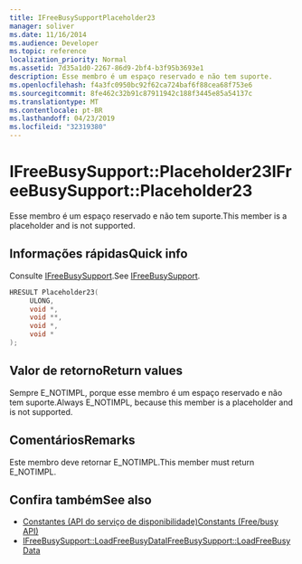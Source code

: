 ```yaml
---
title: IFreeBusySupportPlaceholder23
manager: soliver
ms.date: 11/16/2014
ms.audience: Developer
ms.topic: reference
localization_priority: Normal
ms.assetid: 7d35a1d0-2267-86d9-2bf4-b3f95b3693e1
description: Esse membro é um espaço reservado e não tem suporte.
ms.openlocfilehash: f4a3fc0950bc92f62ca724baf6f88cea68f753e6
ms.sourcegitcommit: 8fe462c32b91c87911942c188f3445e85a54137c
ms.translationtype: MT
ms.contentlocale: pt-BR
ms.lasthandoff: 04/23/2019
ms.locfileid: "32319380"
---
```

# <a name="ifreebusysupportplaceholder23"></a><span data-ttu-id="f21da-103">IFreeBusySupport::Placeholder23</span><span class="sxs-lookup"><span data-stu-id="f21da-103">IFreeBusySupport::Placeholder23</span></span>

<span data-ttu-id="f21da-104">Esse membro é um espaço reservado e não tem suporte.</span><span class="sxs-lookup"><span data-stu-id="f21da-104">This member is a placeholder and is not supported.</span></span>
  
## <a name="quick-info"></a><span data-ttu-id="f21da-105">Informações rápidas</span><span class="sxs-lookup"><span data-stu-id="f21da-105">Quick info</span></span>

<span data-ttu-id="f21da-106">Consulte [IFreeBusySupport](ifreebusysupport.md).</span><span class="sxs-lookup"><span data-stu-id="f21da-106">See [IFreeBusySupport](ifreebusysupport.md).</span></span>
  
```cpp
HRESULT Placeholder23( 
     ULONG,  
     void *, 
     void **,  
     void *, 
     void * 
);
```

## <a name="return-values"></a><span data-ttu-id="f21da-107">Valor de retorno</span><span class="sxs-lookup"><span data-stu-id="f21da-107">Return values</span></span>

<span data-ttu-id="f21da-108">Sempre E_NOTIMPL, porque esse membro é um espaço reservado e não tem suporte.</span><span class="sxs-lookup"><span data-stu-id="f21da-108">Always E_NOTIMPL, because this member is a placeholder and is not supported.</span></span>
  
## <a name="remarks"></a><span data-ttu-id="f21da-109">Comentários</span><span class="sxs-lookup"><span data-stu-id="f21da-109">Remarks</span></span>

<span data-ttu-id="f21da-110">Este membro deve retornar E_NOTIMPL.</span><span class="sxs-lookup"><span data-stu-id="f21da-110">This member must return E_NOTIMPL.</span></span>
  
## <a name="see-also"></a><span data-ttu-id="f21da-111">Confira também</span><span class="sxs-lookup"><span data-stu-id="f21da-111">See also</span></span>

- [<span data-ttu-id="f21da-112">Constantes (API do serviço de disponibilidade)</span><span class="sxs-lookup"><span data-stu-id="f21da-112">Constants (Free/busy API)</span></span>](constants-free-busy-api.md) 
- [<span data-ttu-id="f21da-113">IFreeBusySupport::LoadFreeBusyData</span><span class="sxs-lookup"><span data-stu-id="f21da-113">IFreeBusySupport::LoadFreeBusyData</span></span>](ifreebusysupport-loadfreebusydata.md)

